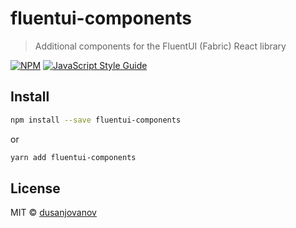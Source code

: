 # fluentui-components

> Additional components for the FluentUI (Fabric) React library

[![NPM](https://img.shields.io/npm/v/fluentui-components.svg)](https://www.npmjs.com/package/fluentui-components) [![JavaScript Style Guide](https://img.shields.io/badge/code_style-standard-brightgreen.svg)](https://standardjs.com)

## Install

```bash
npm install --save fluentui-components
```

or

```bash
yarn add fluentui-components
```

## License

MIT © [dusanjovanov](https://github.com/dusanjovanov)
